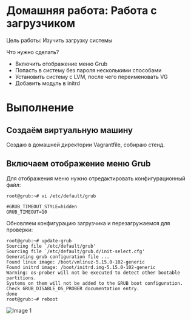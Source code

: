 # Домашняя работа: Работа с загрузчиком

Цель работы: Изучить загрузку системы

Что нужно сделать?

- Включить отображение меню Grub
- Попасть в систему без пароля несколькими способами
- Установить систему с LVM, после чего переименовать VG
- Добавить модуль в initrd

# Выполнение

## Создаём виртуальную машину

Создаю в домашней директории Vagrantfile, собираю стенд.
 
## Включаем отображение меню Grub

Для отображения меню нужно отредактировать конфигурационный файл:

``` root@grub:~# vi /etc/default/grub ```

``` 
#GRUB_TIMEOUT_STYLE=hidden
GRUB_TIMEOUT=10
```
Обновляем конфигурацию загрузчика и перезагружаемся для проверки:
```
root@grub:~# update-grub
Sourcing file `/etc/default/grub'
Sourcing file `/etc/default/grub.d/init-select.cfg'
Generating grub configuration file ...
Found linux image: /boot/vmlinuz-5.15.0-102-generic
Found initrd image: /boot/initrd.img-5.15.0-102-generic
Warning: os-prober will not be executed to detect other bootable partitions.
Systems on them will not be added to the GRUB boot configuration.
Check GRUB_DISABLE_OS_PROBER documentation entry.
done
root@grub:~# reboot
```
![Image 1](screenshots/pic1.png)
